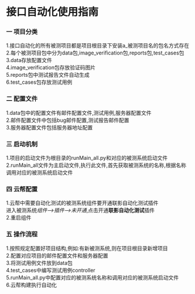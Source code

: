 # 接口自动化使用指南

### 一 项目分类

1.接口自动化的所有被测项目都是项目根目录下安装a_被测项目名的包名方式存在  
2.每个被测项目包中分为data包,image_verification包,reports包,test_cases包  
3.data存放配置文件  
4.image_verification包存放验证码图片  
5.reports包中测试报告文件自动生成  
6.test_cases包存放测试用例   

### 二 配置文件

1.data包中的配置文件有邮件配置文件,测试用例,服务器配置文件  
2.邮件配置文件中包括bug邮件配置,测试报告邮件配置  
3.服务器配置文件包括服务器地址配置  

### 三 启动机制

1.项目的启动文件为根目录的runMain_all.py和对应的被测系统启动文件  
2.runMain_all文件为主启动文件,执行此文件,首先获取被测系统的名称,根据名称调用对应的被测系统启动文件  

### 四 云帮配置

1.云帮中需要自动化测试的被测系统组件要开通联影自动化测试插件  
  进入被测系统*组件-->插件-->未开通*,点击开通**联影自动化测试**插件  
2.重启组件

### 五 操作流程

1.按照规定配置好项目结构,例如:有新被测系统,则在项目根目录新增项目   
2.配置对应项目的邮件配置文件和服务器配置  
3.将测试用例文件放到data包  
4.test_cases中编写测试用例controller  
5.runMain_all.py中配置对应的被测系统名称和调用对应的被测系统启动文件  
6.云帮构建执行自动化